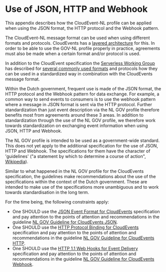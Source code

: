 # Use of JSON, HTTP and Webhook

This appendix describes how the CloudEvent-NL profile can be applied when using the JSON format, the HTTP protocol and the Webhook pattern.

The CloudEvent-NL message format can be used when using different formats and protocols. CloudEvents has a [layered architecture](https://github.com/cloudevents/spec/blob/v1.0.1/primer.md#architecture) for this. In order to be able to use the GOV-NL profile properly in practice, agreements must also be made when a certain format and/or protocol is used.

In addition to the CloudEvent specification the [Serverless Working Group](https://github.com/cncf/wg-serverless) has described for [several commonly used formats](https://github.com/cloudevents/spec#cloudevents-documents) and protocols how they can be used in a standardized way in combination with the CloudEvents message format.

Within the Dutch government, frequent use is made of the JSON format, the HTTP protocol and the Webhook pattern for data exchange. For example, a common way to send events to consumers is to use the webhook pattern where a message in JSON format is sent via the HTTP protocol. Further standardization than just event description via the NL GOV profile therefore benefits most from agreements around these 3 areas. In addition to standardization through the use of the NL GOV profile, we therefore work towards standardization on exchanging event information when using JSON, HTTP and Webhook.

The NL GOV profile is intended to be used as a government-wide standard. This does not yet apply to the additional specification for the use of JSON, HTTP and Webhook. The specifications for them have the character of 'guidelines' ("a statement by which to determine a course of action", [Wikipedia](https://en.wikipedia.org/wiki/Guideline)).

Similar to what happened in the NL GOV profile for the CloudEvents specification, the guidelines make recommendations
about the use of the specifications within the context of the Dutch government. These are intended to make use of the specifications more unambiguous and to work towards standardisation in the long term.

For the time being, the following constraints apply:

- One SHOULD use the [JSON Event Format for CloudEvents](https://github.com/cloudevents/spec/blob/v1.0.1/json-format.md) specification and pay attention to the points of attention and recommendations in the guideline [NL GOV Guideline for CloudEvents JSON](https://gitdocumentatie.logius.nl/publicatie/notificatieservices/guidelines/#guideline-for-the-use-of-the-json-event-format-for-cloudevents).
- One SHOULD use the [HTTP Protocol Binding for CloudEvents](https://github.com/cloudevents/spec/blob/v1.0.1/http-protocol-binding.md) specification and pay attention to the points of attention and recommendations in the guideline [NL GOV Guideline for CloudEvents HTTP](https://gitdocumentatie.logius.nl/publicatie/notificatieservices/guidelines/#guideline-for-the-use-of-the-http-protocol-binding-for-cloudevents).
- One SHOULD use the [HTTP 1.1 Web Hooks for Event Delivery](https://github.com/cloudevents/spec/blob/v1.0.1/http-webhook.md) specification and pay attention to the points of attention and recommendations in the guideline [NL GOV Guideline for CloudEvents Webhook](https://gitdocumentatie.logius.nl/publicatie/notificatieservices/guidelines/#guideline-for-the-use-of-the-webhook-pattern-for-cloudevents).
